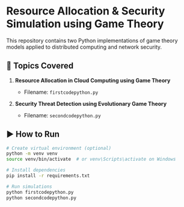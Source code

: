 # Resource Allocation & Security Simulation using Game Theory

This repository contains two Python implementations of game theory models applied to distributed computing and network security.

## 🧠 Topics Covered

1. **Resource Allocation in Cloud Computing using Game Theory**
   - Filename: `firstcodepython.py`

2. **Security Threat Detection using Evolutionary Game Theory**
   - Filename: `secondcodepython.py`

## ▶️ How to Run

```bash
# Create virtual environment (optional)
python -m venv venv
source venv/bin/activate  # or venv\Scripts\activate on Windows

# Install dependencies
pip install -r requirements.txt

# Run simulations
python firstcodepython.py
python secondcodepython.py
